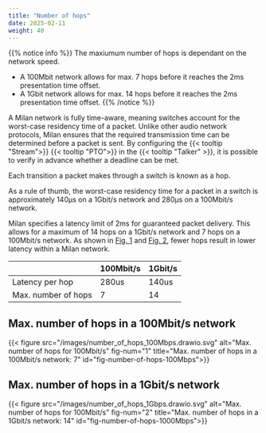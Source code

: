 ```yaml
---
title: "Number of hops"
date: 2025-02-11
weight: 40
---
```


{{% notice info %}}
The maxiumum number of hops is dependant on the network speed.
- A 100Mbit network allows for max. 7 hops before it reaches the 2ms presentation time offset.
- A 1Gbit network allows for max. 14 hops before it reaches the 2ms presentation time offset.
{{% /notice %}}

A Milan network is fully time-aware, meaning switches account for the worst-case residency time of a packet. Unlike other audio network protocols, Milan ensures that the required transmission time can be determined before a packet is sent. By configuring the {{< tooltip "Stream">}} {{< tooltip "PTO">}} in the {{< tooltip "Talker" >}}, it is possible to verify in advance whether a deadline can be met. 

Each transition a packet makes through a switch is known as a hop.

As a rule of thumb, the worst-case residency time for a packet in a switch is approximately 140µs on a 1Gbit/s network and 280µs on a 100Mbit/s network.

Milan specifies a latency limit of 2ms for guaranteed packet delivery. This allows for a maximum of 14 hops on a 1Gbit/s network and 7 hops on a 100Mbit/s network. As shown in [Fig. 1](#fig-number-of-hops-100Mbps) and [Fig. 2](#fig-number-of-hops-1000Mbps), fewer hops result in lower latency within a Milan network.

|                 | 100Mbit/s | 1Gbit/s |
|-----------------|-----------|---------|
| Latency per hop | 280us | 140us |
| Max. number of hops | 7 | 14 |

## Max. number of hops in a 100Mbit/s network

{{< figure src="/images/number_of_hops_100Mbps.drawio.svg" alt="Max. number of hops for 100Mbit/s" fig-num="1" title="Max. number of hops in a 100Mbit/s network: 7" id="fig-number-of-hops-100Mbps">}}

## Max. number of hops in a 1Gbit/s network

{{< figure src="/images/number_of_hops_1Gbps.drawio.svg" alt="Max. number of hops for 100Mbit/s" fig-num="2" title="Max. number of hops in a 1Gbit/s network: 14" id="fig-number-of-hops-1000Mbps">}}
